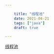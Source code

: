 ```yaml
---

    title: "线程池"
    date: 2021-04-21
    tags: ["java"]
    draft: true

---
```

[线程池](https://www.cnblogs.com/aspirant/p/6920418.html)
